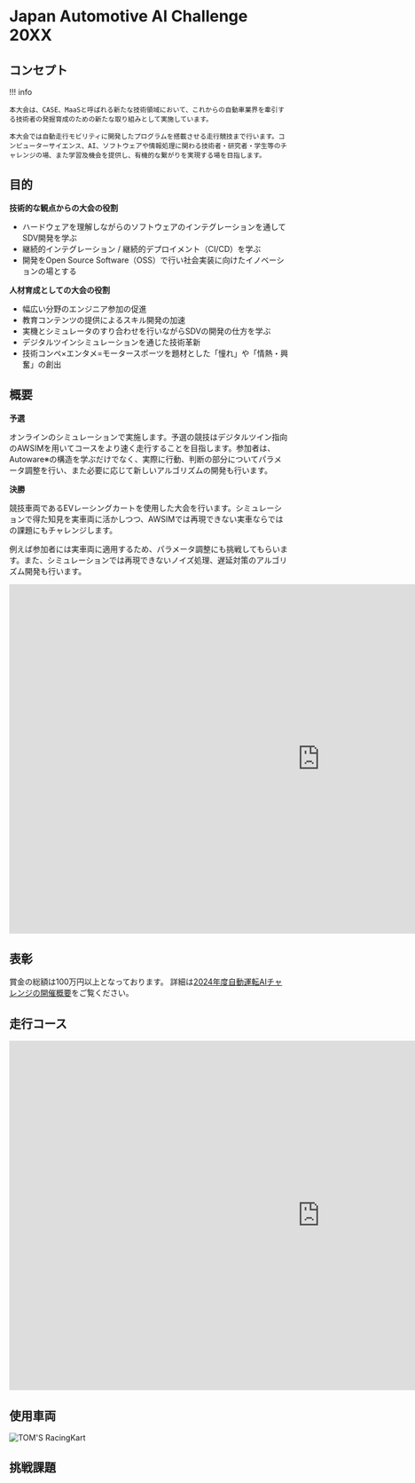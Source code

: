# Japan Automotive AI Challenge 20XX

## コンセプト

!!! info

    本大会は、CASE、MaaSと呼ばれる新たな技術領域において、これからの自動車業界を牽引する技術者の発掘育成のための新たな取り組みとして実施しています。

    本大会では自動走行モビリティに開発したプログラムを搭載させる走行競技まで行います。コンピューターサイエンス、AI、ソフトウェアや情報処理に関わる技術者・研究者・学生等のチャレンジの場、また学習及機会を提供し、有機的な繋がりを実現する場を目指します。

## 目的

**技術的な観点からの大会の役割**

- ハードウェアを理解しながらのソフトウェアのインテグレーションを通してSDV開発を学ぶ
- 継続的インテグレーション / 継続的デプロイメント（CI/CD）を学ぶ
- 開発をOpen Source Software（OSS）で行い社会実装に向けたイノベーションの場とする


**人材育成としての大会の役割**

- 幅広い分野のエンジニア参加の促進
- 教育コンテンツの提供によるスキル開発の加速
- 実機とシミュレータのすり合わせを行いながらSDVの開発の仕方を学ぶ
- デジタルツインシミュレーションを通じた技術革新
- 技術コンペ×エンタメ=モータースポーツを題材とした「憧れ」や「情熱・興奮」の創出


## 概要

**予選**

オンラインのシミュレーションで実施します。予選の競技はデジタルツイン指向のAWSIMを用いてコースをより速く走行することを目指します。参加者は、Autoware※の構造を学ぶだけでなく、実際に行動、判断の部分についてパラメータ調整を行い、また必要に応じて新しいアルゴリズムの開発も行います。

**決勝**

競技車両であるEVレーシングカートを使用した大会を行います。シミュレーションで得た知見を実車両に活かしつつ、AWSIMでは再現できない実車ならではの課題にもチャレンジします。

例えば参加者には実車両に適用するため、パラメータ調整にも挑戦してもらいます。また、シミュレーションでは再現できないノイズ処理、遅延対策のアルゴリズム開発も行います。

<iframe width="1120" height="630" src="https://www.youtube.com/embed/GsuCUoNrMDM?si=zoh1mL_U0yRnB2fj" title="YouTube video player" frameborder="0" allow="accelerometer; autoplay; clipboard-write; encrypted-media; gyroscope; picture-in-picture; web-share" referrerpolicy="strict-origin-when-cross-origin" allowfullscreen></iframe>

## 表彰

賞金の総額は100万円以上となっております。
詳細は[2024年度自動運転AIチャレンジの開催概要](https://www.jsae.or.jp/jaaic/2024ver/summary/)をご覧ください。


## 走行コース

<iframe width="1120" height="630" src="https://www.youtube.com/embed/K-N-2nLXXF8?si=pZ2NovtO_IGwsa_4" title="YouTube video player" frameborder="0" allow="accelerometer; autoplay; clipboard-write; encrypted-media; gyroscope; picture-in-picture; web-share" referrerpolicy="strict-origin-when-cross-origin" allowfullscreen></iframe>



## 使用車両

![TOM'S RacingKart](./images/RacingKart.jpeg)

## 挑戦課題
